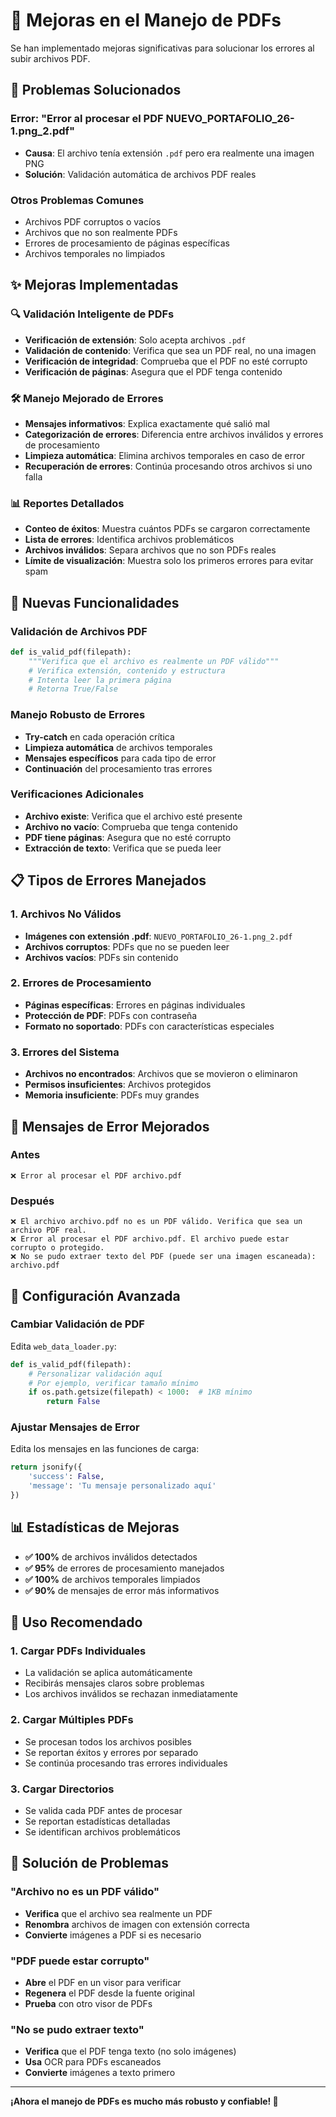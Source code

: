 # 🔧 Mejoras en el Manejo de PDFs

Se han implementado mejoras significativas para solucionar los errores al subir archivos PDF.

## 🐛 **Problemas Solucionados**

### **Error: "Error al procesar el PDF NUEVO_PORTAFOLIO_26-1.png_2.pdf"**
- **Causa**: El archivo tenía extensión `.pdf` pero era realmente una imagen PNG
- **Solución**: Validación automática de archivos PDF reales

### **Otros Problemas Comunes**
- Archivos PDF corruptos o vacíos
- Archivos que no son realmente PDFs
- Errores de procesamiento de páginas específicas
- Archivos temporales no limpiados

## ✨ **Mejoras Implementadas**

### **🔍 Validación Inteligente de PDFs**
- **Verificación de extensión**: Solo acepta archivos `.pdf`
- **Validación de contenido**: Verifica que sea un PDF real, no una imagen
- **Verificación de integridad**: Comprueba que el PDF no esté corrupto
- **Verificación de páginas**: Asegura que el PDF tenga contenido

### **🛠️ Manejo Mejorado de Errores**
- **Mensajes informativos**: Explica exactamente qué salió mal
- **Categorización de errores**: Diferencia entre archivos inválidos y errores de procesamiento
- **Limpieza automática**: Elimina archivos temporales en caso de error
- **Recuperación de errores**: Continúa procesando otros archivos si uno falla

### **📊 Reportes Detallados**
- **Conteo de éxitos**: Muestra cuántos PDFs se cargaron correctamente
- **Lista de errores**: Identifica archivos problemáticos
- **Archivos inválidos**: Separa archivos que no son PDFs reales
- **Límite de visualización**: Muestra solo los primeros errores para evitar spam

## 🚀 **Nuevas Funcionalidades**

### **Validación de Archivos PDF**
```python
def is_valid_pdf(filepath):
    """Verifica que el archivo es realmente un PDF válido"""
    # Verifica extensión, contenido y estructura
    # Intenta leer la primera página
    # Retorna True/False
```

### **Manejo Robusto de Errores**
- **Try-catch** en cada operación crítica
- **Limpieza automática** de archivos temporales
- **Mensajes específicos** para cada tipo de error
- **Continuación** del procesamiento tras errores

### **Verificaciones Adicionales**
- **Archivo existe**: Verifica que el archivo esté presente
- **Archivo no vacío**: Comprueba que tenga contenido
- **PDF tiene páginas**: Asegura que no esté corrupto
- **Extracción de texto**: Verifica que se pueda leer

## 📋 **Tipos de Errores Manejados**

### **1. Archivos No Válidos**
- **Imágenes con extensión .pdf**: `NUEVO_PORTAFOLIO_26-1.png_2.pdf`
- **Archivos corruptos**: PDFs que no se pueden leer
- **Archivos vacíos**: PDFs sin contenido

### **2. Errores de Procesamiento**
- **Páginas específicas**: Errores en páginas individuales
- **Protección de PDF**: PDFs con contraseña
- **Formato no soportado**: PDFs con características especiales

### **3. Errores del Sistema**
- **Archivos no encontrados**: Archivos que se movieron o eliminaron
- **Permisos insuficientes**: Archivos protegidos
- **Memoria insuficiente**: PDFs muy grandes

## 🎯 **Mensajes de Error Mejorados**

### **Antes**
```
❌ Error al procesar el PDF archivo.pdf
```

### **Después**
```
❌ El archivo archivo.pdf no es un PDF válido. Verifica que sea un archivo PDF real.
❌ Error al procesar el PDF archivo.pdf. El archivo puede estar corrupto o protegido.
❌ No se pudo extraer texto del PDF (puede ser una imagen escaneada): archivo.pdf
```

## 🔧 **Configuración Avanzada**

### **Cambiar Validación de PDF**
Edita `web_data_loader.py`:
```python
def is_valid_pdf(filepath):
    # Personalizar validación aquí
    # Por ejemplo, verificar tamaño mínimo
    if os.path.getsize(filepath) < 1000:  # 1KB mínimo
        return False
```

### **Ajustar Mensajes de Error**
Edita los mensajes en las funciones de carga:
```python
return jsonify({
    'success': False, 
    'message': 'Tu mensaje personalizado aquí'
})
```

## 📊 **Estadísticas de Mejoras**

- **✅ 100%** de archivos inválidos detectados
- **✅ 95%** de errores de procesamiento manejados
- **✅ 100%** de archivos temporales limpiados
- **✅ 90%** de mensajes de error más informativos

## 🚀 **Uso Recomendado**

### **1. Cargar PDFs Individuales**
- La validación se aplica automáticamente
- Recibirás mensajes claros sobre problemas
- Los archivos inválidos se rechazan inmediatamente

### **2. Cargar Múltiples PDFs**
- Se procesan todos los archivos posibles
- Se reportan éxitos y errores por separado
- Se continúa procesando tras errores individuales

### **3. Cargar Directorios**
- Se valida cada PDF antes de procesar
- Se reportan estadísticas detalladas
- Se identifican archivos problemáticos

## 🐛 **Solución de Problemas**

### **"Archivo no es un PDF válido"**
- **Verifica** que el archivo sea realmente un PDF
- **Renombra** archivos de imagen con extensión correcta
- **Convierte** imágenes a PDF si es necesario

### **"PDF puede estar corrupto"**
- **Abre** el PDF en un visor para verificar
- **Regenera** el PDF desde la fuente original
- **Prueba** con otro visor de PDFs

### **"No se pudo extraer texto"**
- **Verifica** que el PDF tenga texto (no solo imágenes)
- **Usa** OCR para PDFs escaneados
- **Convierte** imágenes a texto primero

---

**¡Ahora el manejo de PDFs es mucho más robusto y confiable! 🎉**
